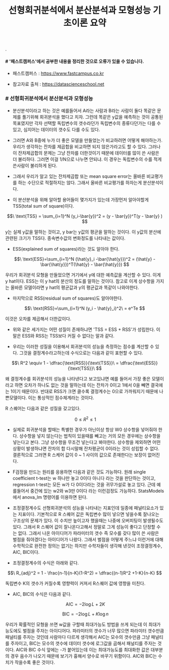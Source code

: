 ﻿---
layout: post
title: "선형회귀분석에서 분산분석과 모형성능 기초이론 요약"
tags: [선형회귀분석]
comments: true
---

.


#### # '패스트캠퍼스'에서 공부한 내용을 정리한 것으로 오류가 있을 수 있습니다.

- 패스트캠퍼스 : https://www.fastcampus.co.kr

- 참고자료 출처 : https://datascienceschool.net

### # 선형회귀분석에서 분산분석과 모형성능

- 분산분석이라고 하는 것은 예를들어서 A라는 사람과 B라는 사람이 둘다 똑같은 문제를 풀기위해 회귀분석을 했다고 치자. 그런데 똑같은 y값을 예측하는 것이 공통된 목표였지만 각자 선택할 독립변수의 갯수라던가 독립변수의 종류다던가는 다를 수 있고, 심지어는 데이터의 갯수도 다를 수도 있다.


- 그러면 A와 B중에 누가 더 좋은 모델을 만들었는가 비교하려면 어떻게 해야하는가. 우리가 생각하는 잔차를 제곱합을 비교하면 되지 않은가라고도 할 수 있다. 그러나 이 잔차제곱합의 문제는 그냥 잔차를 더한것이기 때문에 데이터를 많이 쓴 사람은 더 불리하다. 그러면 이걸 1/N으로 나누면 안되냐. 이 경우는 독립변수의 수를 적게 쓴사람이 불리하게 된다.


- 그래서 우리가 알고 있는 잔차제곱합 또는 mean square error는 올바른 비교평가를 하는 수단으로 적절하지는 않다. 그래서 올바른 비교평가를 하자는게 분산분석이다.


- 이 분산분석을 위해 알아할 용어들이 몇가지가 있는데 가장먼저 알아야할게 TSS(total sum of square)이다.

$$\ \text{TSS} = \sum_{i=1}^N (y_i-\bar{y})^2 = (y - \bar{y})^T(y - \bar{y} ) $$

y는 실제 y값을 말하는 것이고, y bar는 y값의 평균을 말하는 것이다. 이 y값의 분산에 관련된 크기가 TSS다. 종속변수값의 변화정도를 나타내는 값이다.


- ESS(explained sum of squares)라는 것도 알아야 한다.

$$\ \text{ESS}=\sum_{i=1}^N (\hat{y}_i -\bar{\hat{y}})^2 = (\hat{y} - \bar{\hat{y}})^T(\hat{y} - \bar{\hat{y}}) $$

우리가 회귀분석 모형을 만들었으면 거기에서 y에 대한 예측값을 계산할 수 있다. 이게 y hat이다. ESS는 이 y hat의 분산의 정도를 말하는 것이다. 참고로 이게 상수항을 가지는 올바른 모델이라면 y hat의 평균값과 y의 평균값과 똑같이 나와야한다.


- 마지막으로 RSS(residual sum of squares)도 알아야한다.

$$\ \text{RSS}=\sum_{i=1}^N (y_i - \hat{y}_i)^2\ = e^Te $$

이것은 오차를 제곱해서 더한값이다.


- 위와 같은 세가지는 어떤 성질이 존재하냐면 'TSS = ESS + RSS'가 성립한다. 이 말은 ESS와 RSS는 TSS보다 커질 수 없다는 말과 같다.


- 우리는 이러한 성질을 이용해서 회귀분석의 성능을 측정하는 점수를 계산할 수 있다. 그것을 결정계수라고하는데 수식으로는 다음과 같이 표현할 수 있다.

$$\ R^2 \equiv 1 - \dfrac{\text{RSS}}{\text{TSS}}\ = \dfrac{\text{ESS}}{\text{TSS}}\ $$

왜 결정계수를 회귀분석의 성능을 나타낸다고 보고있냐면 예를 들어서 가장 좋은 모델이라고 하면 오차가 하나도 없는 것을 말하는데 이는 잔차가 0이고 1에서 0을 빼면 결국에는 1이기 때문이다. 반대로 RSS가 크면 클수록 결정계수는 0으로 가까워지기 때문에 나쁜모델이다. 이는 통상적인 점수체계라는 것이다.

R 스퀘어는 다음과 같은 성질을 갖고있다.

$$\ 0 \leq R^2  \leq 1 $$


- 실제로 회귀분석을 할때는 특별한 경우가 아닌이상 항상 W0 상수항을 넣어줘야 한다. 상수항을 넣지 않는다는 법칙이 있을때를 빼고는 거의 모든 경우에는 상수항을 넣는다고 본다. 그냥 상수항을 무조건 넣는다고 봐야한다. 상수항을 제외하면 어떤상황이 발생하냐면 잔차의 합 다시말해 잔차평균이 0이라는 것이 성립할 수 없다. 결론적으로 그러면 R 스케어 값이 0 ~ 1 사이의 값으로 존재한다는 보장이 없어진다.


- F검정을 만드는 원리를 응용하면 다음과 같은 것도 가능하다. 원래 single coefficient t-test는 w 하나만 놓고 0이다 아니다 라는 것을 판단하는 것이고, regression t-test는 모든 w가 다 0이다라는 것을 귀무가설로 놓고 있다. 근데 예를들어서 중간에 있는 w2와 w3만 0이다 라는 이런검정도 가능하다. StatsModels에서 anova_lm 명령어를 이용하면 된다.


- 조정결정계수도 선형회귀분석의 성능을 나타내는 지표인데 일종에 패널티요소가 있는 지표이다. 기본적으로 R 스퀘어 값은 독립변수 많이 넣으면 넣을수록 잘나오는 구조상의 문제가 있다. 이 수치만 높이고자 했을때는 나중에 오버피팅이 발생될수도 있다. 그래서 R 스퀘어 값이 잘나온다고해서 정말로 그게 성능이 좋다고 단정할 수는 없다. 그래서 나온 아이디어가 파라미터의 갯수 즉 모수를 갖다 많이 쓴 사람은 벌점을 줘야겠다는 아이디어가 나왔다. 그래서 벌점을 어떻게 주느냐 이런거에 대해 수학적으로 완전한 정의는 없기는 하지만 수학자들이 생각해 낸것이 조정결정계수, AIC, BIC이다.


- 조정결정계수의 수식은 아래와 같다.

$$\ R_{adj}^2 = 1 - \frac{n-1}{n-K}(1-R^2) = \dfrac{(n-1)R^2 +1-K}{n-K} $$

독립변수 K의 갯수가 커질수록 영향력이 커져서 R스퀘어 값에 영향을 미친다.


- AIC, BIC의 수식은 다음과 같다.

$$\ \text{AIC} = -2\log L + 2K $$

$$\ \text{BIC} = -2\log L + K\log n $$

우리가 확률적인 모형을 쓰면 w값을 구할때 최대가능도 방법을 쓰게 되는데 이 최대가능도에도 벌점을 주자는 아이디어다. 파라미터의 갯수가 너무 많으면 파라미터 갯수만큼 패널티를 주자는 것인데 사람마다 다르게 생각해서 AIC는 모수의 갯수만큼 그냥 패널티를 주자이고, BIC는 모수의 갯수에 데이터 갯수에 로그값을 곱해서 패널티를 주자는 것이다. AIC와 BIC 수식 앞에는 -가 붙어있는데 이는 최대가능도를 최대화한 값은 대부분의 경우 음수가 나오기 때문에 보기가 흉해서 양수로 바꾸기 위함이다. AIC와 BIC는 수치가 작을수록 좋은 것이다.
